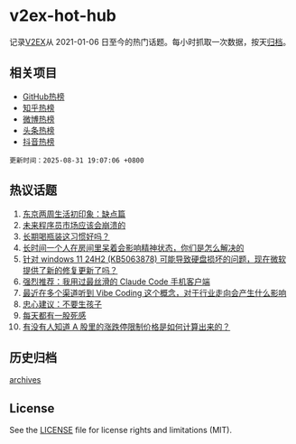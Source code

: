 # v2ex-hot-hub

 记录[V2EX](https://www.v2ex.com/)从 2021-01-06 日至今的热门话题。每小时抓取一次数据，按天[归档](archives)。
 
 ## 相关项目

- [GitHub热榜](https://github.com/snaildev/github-hot-hub)
- [知乎热榜](https://github.com/snaildev/zhihu-hot-hub)
- [微博热榜](https://github.com/snaildev/weibo-hot-hub)
- [头条热榜](https://github.com/snaildev/toutiao-hot-hub)
- [抖音热榜](https://github.com/snaildev/douyin-hot-hub)


 `更新时间：2025-08-31 19:07:06 +0800`

## 热议话题

1. [东京两周生活初印象：缺点篇](https://www.v2ex.com/t/1156053)
1. [未来程序员市场应该会崩溃的](https://www.v2ex.com/t/1156021)
1. [长期喝瓶装这习惯好吗？](https://www.v2ex.com/t/1156024)
1. [长时间一个人在房间里呆着会影响精神状态，你们是怎么解决的](https://www.v2ex.com/t/1155984)
1. [针对 windows 11 24H2 (KB5063878) 可能导致硬盘损坏的问题，现在微软提供了新的修复更新了吗？](https://www.v2ex.com/t/1155977)
1. [强烈推荐：我用过最丝滑的 Claude Code 手机客户端](https://www.v2ex.com/t/1156040)
1. [最近在多个渠道听到 Vibe Coding 这个概念，对于行业走向会产生什么影响](https://www.v2ex.com/t/1155985)
1. [忠心建议：不要生孩子](https://www.v2ex.com/t/1156075)
1. [每天都有一股死感](https://www.v2ex.com/t/1156043)
1. [有没有人知道 A 股里的涨跌停限制价格是如何计算出来的？](https://www.v2ex.com/t/1155983)

## 历史归档

[archives](archives)

## License

See the [LICENSE](LICENSE) file for license rights and limitations (MIT).
